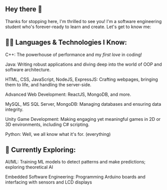## Hey there 👋
Thanks for stopping here, I'm thrilled to see you! I'm a software engineering student who's forever-ready to learn and create. Let's get to know me: 

## 👨‍💻 Languages & Technologies I Know:

C++: The powerhouse of performance and my _first love_ in coding!

Java: Writing robust applications and diving deep into the world of OOP and software architecture.

HTML, CSS, JavaScript, NodeJS, ExpressJS: Crafting webpages, bringing them to life, and handling the server-side.

Advanced Web Development: ReactJS, MongoDB, and more. 

MySQL, MS SQL Server, MongoDB: Managing databases and ensuring data integrity.

Unity Game Development: Making engaging yet meaningful games in 2D or 3D environments, including C# scripting. 

Python: Well, we all know what it's for. (everything)


## 🌱 Currently Exploring:

AI/ML: Training ML models to detect patterns and make predictions; exploring theoretical AI

Embedded Software Engineering: Programming Arduino boards and interfacing with sensors and LCD displays

<!--
**Aquietkid/Aquietkid** is a ✨ _special_ ✨ repository because its `README.md` (this file) appears on your GitHub profile.

Here are some ideas to get you started:

- 🔭 I’m currently working on ...
- 🌱 I’m currently learning ...
- 👯 I’m looking to collaborate on ...
- 🤔 I’m looking for help with ...
- 💬 Ask me about ...
- 📫 How to reach me: ...
- 😄 Pronouns: ...
- ⚡ Fun fact: ...
-->
